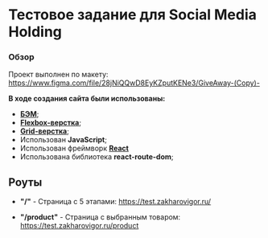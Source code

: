 # Тестовое задание для Social Media Holding

### Обзор
Проект выполнен по макету:
https://www.figma.com/file/28jNiQQwD8EyKZputKENe3/GiveAway-(Copy)-

**В ходе создания сайта были использованы:**

* [**БЭМ**](https://ru.bem.info/);
* [**Flexbox-верстка**](https://habr.com/ru/post/467049/);
* [**Grid-верстка**](https://medium.com/@stasonmars/%D0%B2%D0%B5%CC%88%D1%80%D1%81%D1%82%D0%BA%D0%B0-%D0%BD%D0%B0-grid-%D0%B2-css-%D0%BF%D0%BE%D0%BB%D0%BD%D0%BE%D0%B5-%D1%80%D1%83%D0%BA%D0%BE%D0%B2%D0%BE%D0%B4%D1%81%D1%82%D0%B2%D0%BE-%D0%B8-%D1%81%D0%BF%D1%80%D0%B0%D0%B2%D0%BE%D1%87%D0%BD%D0%B8%D0%BA-220508316f8b);
* Использован **JavaScript**;
* Использован фреймворк [**React**](https://ru.reactjs.org/)
* Использована библиотека **react-route-dom**;


## Роуты

* **"/"** - Страница с 5 этапами: https://test.zakharovigor.ru/

* **"/product"** - Страница с выбранным товаром: https://test.zakharovigor.ru/product


